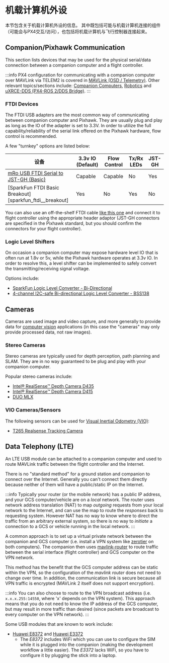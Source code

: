 # 机载计算机外设

本节包含关于机载计算机外设的信息。
其中既包括可能与机载计算机连接的组件（可能会与PX4交互/访问），也包括将机载计算机与飞行控制器连接起来。

## Companion/Pixhawk Communication

This section lists devices that may be used for the physical serial/data connection between a companion computer and a flight controller.

:::info
PX4 configuration for communicating with a companion computer over MAVLink via TELEM2 is covered in [MAVLink (OSD / Telemetry)](../peripherals/mavlink_peripherals.md#telem2).
Other relevant topics/sections include: [Companion Computers](../companion_computer/index.md), [Robotics](../robotics/index.md) and [uXRCE-DDS (PX4-ROS 2/DDS Bridge)](../middleware/uxrce_dds.md).
:::

### FTDI Devices

The FTDI USB adapters are the most common way of communicating between companion computer and Pixhawk.
They are usually plug and play as long as the IO of the adapter is set to 3.3V.
In order to utilize the full capability/reliability of the serial link offered on the Pixhawk hardware, flow control is recommended.

A few "turnkey" options are listed below:

| 设备                                                                                                                                                                                                                             | 3.3v IO (Default) | Flow Control | Tx/Rx LEDs | JST-GH |
| ------------------------------------------------------------------------------------------------------------------------------------------------------------------------------------------------------------------------------ | ---------------------------------------------------- | ------------ | ---------- | ------ |
| [mRo USB FTDI Serial to JST-GH (Basic)][mro_usb_ftdi_serial_to_jst_gh]                                                                                                                                                         | Capable                                              | Capable      | No         | Yes    |
| [SparkFun FTDI Basic Breakout][sparkfun_ftdi__breakout] | Yes                                                  | No           | Yes        | No     |

<!-- Reference links for above table -->

[mro_usb_ftdi_serial_to_jst_gh]: https://store.mrobotics.io/USB-FTDI-Serial-to-JST-GH-p/mro-ftdi-jstgh01-mr.htm
[sparkfun_ftdi basic_breakout]: https://www.sparkfun.com/products/9873

You can also use an off-the-shelf FTDI cable [like this one](https://www.sparkfun.com/products/9717) and connect it to flight controller using the appropriate header adaptor
(JST-GH connectors are specified in the Pixhawk standard, but you should confirm the connectors for your flight controller).

### Logic Level Shifters

On occasion a companion computer may expose hardware level IO that is often run at 1.8v or 5v, while the Pixhawk hardware operates at 3.3v IO.
In order to resolve this, a level shifter can be implemented to safely convert the transmitting/receiving signal voltage.

Options include:

- [SparkFun Logic Level Converter - Bi-Directional](https://www.sparkfun.com/products/12009)
- [4-channel I2C-safe Bi-directional Logic Level Converter - BSS138](https://www.adafruit.com/product/757)

## Cameras

Cameras are used image and video capture, and more generally to provide data for [computer vision](../computer_vision/index.md) applications (in this case the "cameras" may only provide processed data, not raw images).

### Stereo Cameras

Stereo cameras are typically used for depth perception, path planning and SLAM.
They are in no way guaranteed to be plug and play with your companion computer.

Popular stereo cameras include:

- [Intel® RealSense™ Depth Camera D435](https://www.intelrealsense.com/depth-camera-d435/)
- [Intel® RealSense™ Depth Camera D415](https://www.intelrealsense.com/depth-camera-d415/)
- [DUO MLX](https://duo3d.com/product/duo-minilx-lv1)

### VIO Cameras/Sensors

The following sensors can be used for [Visual Inertial Odometry (VIO)](../computer_vision/visual_inertial_odometry.md):

- [T265 Realsense Tracking Camera](../peripherals/camera_t265_vio.md)

## Data Telephony (LTE)

An LTE USB module can be attached to a companion computer and used to route MAVLink traffic between the flight controller and the Internet.

There is no "standard method" for a ground station and companion to connect over the Internet.
Generally you can't connect them directly because neither of them will have a public/static IP on the Internet.

:::info
Typically your router (or the mobile network) has a public IP address, and your GCS computer/vehicle are on a _local_ network.
The router uses network address translation (NAT) to map _outgoing_ requests from your local network to the Internet, and can use the map to route the _responses_ back to requesting system.
However NAT has no way to know where to direct the traffic from an arbitrary external system, so there is no way to _initiate_ a connection to a GCS or vehicle running in the local network.
:::

A common approach is to set up a virtual private network between the companion and GCS computer (i.e. install a VPN system like [zerotier](https://www.zerotier.com/) on both computers).
The companion then uses [mavlink-router](https://github.com/intel/mavlink-router) to route traffic between the serial interface (flight controller) and GCS computer on the VPN network.

This method has the benefit that the GCS computer address can be static within the VPN, so the configuration of the _mavlink router_ does not need to change over time.
In addition, the communication link is secure because all VPN traffic is encrypted (MAVLink 2 itself does not support encryption).

:::info
You can also choose to route to the VPN broadcast address (i.e. `x.x.x.255:14550`, where 'x' depends on the VPN system).
This approach means that you do not need to know the IP address of the GCS computer, but may result in more traffic than desired (since packets are broadcast to every computer on the VPN network).
:::

Some USB modules that are known to work include:

- [Huawei E8372](https://consumer.huawei.com/en/mobile-broadband/e8372/) and [Huawei E3372](https://consumer.huawei.com/en/mobile-broadband/e3372/)
  - The _E8372_ includes WiFi which you can use to configure the SIM while it is plugged into the companion (making the development workflow a little easier). The _E3372_ lacks WiFi, so you have to configure it by plugging the stick into a laptop.
